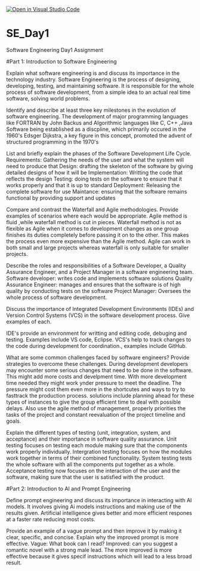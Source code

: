 [![Open in Visual Studio Code](https://classroom.github.com/assets/open-in-vscode-2e0aaae1b6195c2367325f4f02e2d04e9abb55f0b24a779b69b11b9e10269abc.svg)](https://classroom.github.com/online_ide?assignment_repo_id=18377101&assignment_repo_type=AssignmentRepo)
# SE_Day1
Software Engineering Day1 Assignment

#Part 1: Introduction to Software Engineering

Explain what software engineering is and discuss its importance in the technology industry.
Software Engineering is the process of designing, developing, testing, and maintaining software. It is responsible for the whole process of software development, from a simple idea to an actual real time software, solving world problems.


Identify and describe at least three key milestones in the evolution of software engineering.
The development of major programming languages like FORTRAN by John Backus and Algorithmic languages like C, C++ ,Java
Software being established as a discpline, which primarily occured in the 1960's
Edsger Dijkstra, a key figure in this concept, promoted the advent of structured programming in the 1970's


List and briefly explain the phases of the Software Development Life Cycle.
Requirements: Gathering the needs of the user and what the system will need to produce that
Design: drafting the skeleton of the software by giving detailed designs of how it will be
Implementation: Writting the code that reflects the design
Testing: doing tests on the software to ensure that it works properly and that it is up to standard
Deployment: Releasing the complete software for use
Maintance: ensuring that the software remains functional by providing support and updates


Compare and contrast the Waterfall and Agile methodologies. Provide examples of scenarios where each would be appropriate.
Agile method is fluid ,while waterfall method is cut in pieces. Waterfall method is not as flexible as Agile when it comes to development changes as one group finishes its duties completely before passing it on to the other. This makes the process even more expensive than the Agile method. Agile can work in both small and large projects whereas waterfall is only suitable for smaller projects.


Describe the roles and responsibilities of a Software Developer, a Quality Assurance Engineer, and a Project Manager in a software engineering team.
Software developer: writes code and implements software solutions
Quality Assurance Engineer: manages and ensures that the software is of high quality by conducting tests on the software
Project Manager: Oversees the whole process of software development.


Discuss the importance of Integrated Development Environments (IDEs) and Version Control Systems (VCS) in the software development process. Give examples of each.

IDE's provide an environment for writting and editing code, debuging and testing. Examples include VS code, Eclipse.
VCS's help to track changes to the code during development for coordination., examples include GitHub.



What are some common challenges faced by software engineers? Provide strategies to overcome these challenges.
During development developers may encounter some serious changes that need to be done in the software. This might add more costs and develpment time. With more development time needed they might work ynder pressure to meet the deadline. The pressure might cost them even more in the shortcutes and ways to try to fasttrack the production process.
solutions include planning ahead for these types of instances to give the group efficient time to deal with possible delays. Also use the agile method of management, properly priorities the tasks of the project and constant reevaluation of the project timeline and goals. 


Explain the different types of testing (unit, integration, system, and acceptance) and their importance in software quality assurance.
Unit testing focuses on testing each module making sure that the components work properly individually.
Intergration testing focuses on how the modules work together in terms of their combined functionality.
System testing tests the whole software with all the components put together as a whole.
Acceptance testing now focuses on the interaction of the user and the software, making sure that the user is satisfied with the product.


#Part 2: Introduction to AI and Prompt Engineering


Define prompt engineering and discuss its importance in interacting with AI models.
It involves giving Ai models instructions and making use of the results given. Artificial intelligence gives better and more efficient respones at a faster rate reducing most costs.


Provide an example of a vague prompt and then improve it by making it clear, specific, and concise. Explain why the improved prompt is more effective.
Vague: What book can I read?
Improved: can you suggest a romantic novel with  a strong male lead.
The more improved is more effective because it gives specif instructions which will lead to a less broad result.

